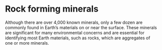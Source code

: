 # Rock forming minerals

Although there are over 4,000 known minerals, only a few dozen are commonly found in Earth’s materials on or near the surface. These minerals are significant for many environmental concerns and are essential for identifying most Earth materials, such as rocks, which are aggregates of one or more minerals.